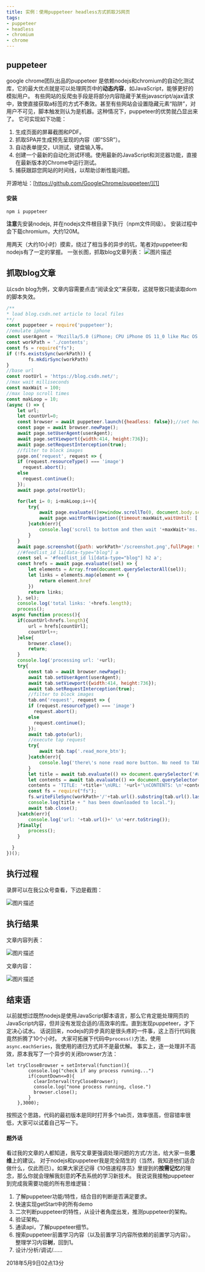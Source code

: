 ```yaml
---
title: 实例：使用puppeteer headless方式抓取JS网页
tags:
- puppeteer
- headless
- chromium
- chrome
---
```


## puppeteer ##
google chrome团队出品的puppeteer 是依赖nodejs和chromium的自动化测试库，它的最大优点就是可以处理网页中的**动态内容**，如JavaScript，能够更好的模拟用户。
有些网站的反爬虫手段是将部分内容隐藏于某些javascript/ajax请求中，致使直接获取a标签的方式不奏效。甚至有些网站会设置隐藏元素“陷阱”，对用户不可见，脚本触发则认为是机器。这种情况下，puppeteer的优势就凸显出来了。
它可实现如下功能：
1. 生成页面的屏幕截图和PDF。
2. 抓取SPA并生成预先呈现的内容（即“SSR”）。
3. 自动表单提交，UI测试，键盘输入等。
4. 创建一个最新的自动化测试环境。使用最新的JavaScript和浏览器功能，直接在最新版本的Chrome中运行测试。
5. 捕获跟踪您网站的时间线，以帮助诊断性能问题。

开源地址：[https://github.com/GoogleChrome/puppeteer/][1]
#### 安装 ####
```shell script
npm i puppeteer
```
**注意**先安装nodejs, 并在nodejs文件根目录下执行（npm文件同级）。
安装过程中会下载chromium，大约120M。

用两天（大约10小时）摸索，绕过了相当多的异步的坑，笔者对puppeteer和nodejs有了一定的掌握。
一张长图，抓取blog文章列表：
![图片描述][2]

## 抓取blog文章 ##
以csdn blog为例，文章内容需要点击“阅读全文”来获取，这就导致只能读取dom的脚本失效。

```javascript
/**
* load blog.csdn.net article to local files
**/
const puppeteer = require('puppeteer');
//emulate iphone
const userAgent = 'Mozilla/5.0 (iPhone; CPU iPhone OS 11_0 like Mac OS X) AppleWebKit/604.1.38 (KHTML, like Gecko) Version/11.0 Mobile/15A372 Safari/604.1';
const workPath = './contents';
const fs = require("fs");
if (!fs.existsSync(workPath)) {
        fs.mkdirSync(workPath)
}
//base url
const rootUrl = 'https://blog.csdn.net/';
//max wait milliseconds
const maxWait = 100;
//max loop scroll times
const makLoop = 10;
(async () => {
    let url;
    let countUrl=0;
    const browser = await puppeteer.launch({headless: false});//set headless: true will hide chromium UI
    const page = await browser.newPage();
    await page.setUserAgent(userAgent);
    await page.setViewport({width:414, height:736});
    await page.setRequestInterception(true);
    //filter to block images
    page.on('request', request => {
    if (request.resourceType() === 'image')
      request.abort();
    else
      request.continue();
    });
    await page.goto(rootUrl);

    for(let i= 0; i<makLoop;i++){
        try{
            await page.evaluate(()=>window.scrollTo(0, document.body.scrollHeight));
            await page.waitForNavigation({timeout:maxWait,waitUntil: ['networkidle0']});
        }catch(err){
            console.log('scroll to bottom and then wait '+maxWait+'ms.');
        }
    }
    await page.screenshot({path: workPath+'/screenshot.png',fullPage: true, quality :100, type :'jpeg'});
    //#feedlist_id li[data-type="blog"] a
    const sel = '#feedlist_id li[data-type="blog"] h2 a';
    const hrefs = await page.evaluate((sel) => {
        let elements = Array.from(document.querySelectorAll(sel));
        let links = elements.map(element => {
            return element.href
        })
        return links;
    }, sel);
    console.log('total links: '+hrefs.length);
    process();
  async function process(){
    if(countUrl<hrefs.length){
        url = hrefs[countUrl];
        countUrl++;
    }else{
        browser.close();
        return;
    }
    console.log('processing url: '+url);
    try{
        const tab = await browser.newPage();
        await tab.setUserAgent(userAgent);
        await tab.setViewport({width:414, height:736});
        await tab.setRequestInterception(true);
        //filter to block images
        tab.on('request', request => {
        if (request.resourceType() === 'image')
          request.abort();
        else
          request.continue();
        });
        await tab.goto(url);
        //execute tap request
        try{
            await tab.tap('.read_more_btn');
        }catch(err){
            console.log('there\'s none read more button. No need to TAP');
        }
        let title = await tab.evaluate(() => document.querySelector('#article .article_title').innerText);
        let contents = await tab.evaluate(() => document.querySelector('#article .article_content').innerText);
        contents = 'TITLE: '+title+'\nURL: '+url+'\nCONTENTS: \n'+contents;
        const fs = require("fs");
        fs.writeFileSync(workPath+'/'+tab.url().substring(tab.url().lastIndexOf('/'),tab.url().length)+'.txt',contents);
        console.log(title + " has been downloaded to local.");
        await tab.close();
    }catch(err){
        console.log('url: '+tab.url()+' \n'+err.toString());
    }finally{
        process();
    }

  }
})();


```
## 执行过程 ##
录屏可以在我公众号查看，下边是截图：

![图片描述][3]

## 执行结果 ##
文章内容列表：

![图片描述][4]

文章内容：

![图片描述][5]

## 结束语 ##

以前就想过既然nodejs是使用JavaScript脚本语言，那么它肯定能处理网页的JavaScript内容，但并没有发现合适的/高效率的库。直到发现puppeteer，才下定决心试水。
话说回来，nodejs的异步真的是很头疼的一件事，这上百行代码我竟然折腾了10个小时。
大家可拓展下代码中`process()`方法，使用`async.eachSeries`，我使用的递归方式并不是最优解。
事实上，逐一处理并不高效，原本我写了一个异步的关闭browser方法：

```
let tryCloseBrowser = setInterval(function(){
        console.log("check if any process running...")
        if(countDown<=0){
          clearInterval(tryCloseBrowser);
          console.log("none process running, close.")
          browser.close();
        }
    },3000);
```
按照这个思路，代码的最初版本是同时打开多个tab页，效率很高，但容错率很低，大家可以试着自己写一下。

#### 题外话 ####

看过我的文章的人都知道，我写文章更强调处理问题的方式/方法，给大家一些**思维**上的建议。
对于nodejs和puppeteer我是完全陌生的（当然，我知道他们适合做什么，仅此而已）。如果大家还记得《10倍速程序员》里提到的**按需记忆**的理念，那么你就会理解我刻意的**不**去系统的学习新技术。
我说说我接触puppeteer到完成我需要功能的所有思维逻辑：
1. 了解puppeteer功能/特性，结合目的判断是否满足要求。
2. 快速实现getStart中的所有demo
3. 二次判断puppeteer的特性，从设计者角度出发，推测puppeteer的架构。
4. 验证架构。
5. 通读api，了解puppeteer细节。
6. 搜索puppeteer前置学习内容（以及前置学习内容所依赖的前置学习内容）。整理学习内容**树**，回到1。
7. 设计/分析/调试/……

2018年5月9日02点13分

  [1]: https://github.com/GoogleChrome/puppeteer/
  [2]: /assets/images/20180509/1.jpg
  [3]: /assets/images/20180509/2.png
  [4]: /assets/images/20180509/3.png
  [5]: /assets/images/20180509/4.png

